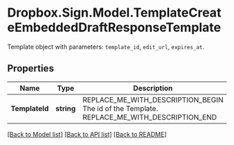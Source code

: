 # Dropbox.Sign.Model.TemplateCreateEmbeddedDraftResponseTemplate
Template object with parameters: `template_id`, `edit_url`, `expires_at`.

## Properties

Name | Type | Description | Notes
------------ | ------------- | ------------- | -------------
**TemplateId** | **string** | REPLACE_ME_WITH_DESCRIPTION_BEGIN The id of the Template. REPLACE_ME_WITH_DESCRIPTION_END | [optional] **EditUrl** | **string** | REPLACE_ME_WITH_DESCRIPTION_BEGIN Link to edit the template. REPLACE_ME_WITH_DESCRIPTION_END | [optional] **ExpiresAt** | **int** | REPLACE_ME_WITH_DESCRIPTION_BEGIN When the link expires. REPLACE_ME_WITH_DESCRIPTION_END | [optional] **Warnings** | [**List&lt;WarningResponse&gt;**](WarningResponse.md) | REPLACE_ME_WITH_DESCRIPTION_BEGIN A list of warnings. REPLACE_ME_WITH_DESCRIPTION_END | [optional] 

[[Back to Model list]](../README.md#documentation-for-models) [[Back to API list]](../README.md#documentation-for-api-endpoints) [[Back to README]](../README.md)

